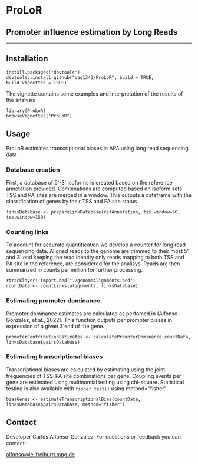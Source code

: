 # ProLoR
## Promoter influence estimation by Long Reads
-------


## Installation 

```
install.packages("devtools")
devtools::install_github("cag1343/ProLoR", build = TRUE, build_vignettes = TRUE)
```

The vignette contains some examples and interpretation of the results of the analysis 
```
library(ProLoR)
browseVignettes("ProLoR")
```

## Usage

ProLoR estimates transcriptional biases in APA using long read sequencing data 

### Database creation 

First, a database of 5'-3' isoforms is created based on the reference annotation provided. Combinations are computed based on isoform sets TSS and PA sites are merged in a window. This outputs a dataframe with the classification of genes by their TSS and PA site status 


```
linksDatabase <- prepareLinkDatabase(refAnnotation, tss.window=50, tes.window=150)
```

### Counting links 

To account for accurate quantification we develop a counter for long read sequencing data. Aligned reads to the genome are trimmed to their most 5' and 3' end keeping the read identity only reads mapping to both TSS and PA site in the reference, are considered for the analisys. Reads are then summarized in counts per million for further processing. 

```
rtracklayer::import.bed("./genomeAlignments.bed")
countData <- countLinks(alignments, linksDatabase)
```


### Estimating promoter dominance 

Promoter dominance estimates are calculated as perfomed in (Alfonso-Gonzalez, et al., 2022). This function outputs per promoter biases in expression of a given 3'end of the gene. 

```
promoterContributionEstimates <- calculatePromoterDominance(countData, linksDatabase$pairsDatabase)
```


### Estimating transcriptional biases 

Transcriptional biases are calculated by estimating using the joint frequencies of TSS-PA site combinations per gene. Coupling events per gene are estimated using multinomial testing using chi-square. Statistical testing is also available with `fisher.test()` using method="fisher". 

```
biasGenes <- estimateTranscriptionalBias(countData, linksDatabase$pairsDatabase, method="fisher")
```

## Contact

Developer Carlos Alfonso-Gonzalez. For questions or feedback you can contact:

alfonso@ie-freiburg.mpg.de





